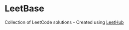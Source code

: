 # LeetBase
Collection of LeetCode solutions - Created using [LeetHub](https://github.com/QasimWani/LeetHub)
